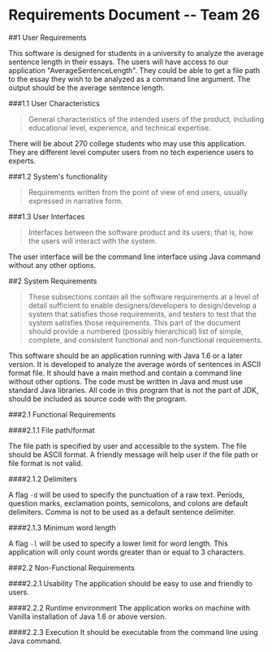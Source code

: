 # **Requirements Document -- Team 26**

##1 User Requirements

This software is designed for students in a university to analyze the average sentence length in their essays. The users
will have access to our application "AverageSentenceLength". They could be able to get a file path to the essay they
wish to be analyzed as a command line argument. The output should be the average sentence length.

###1.1 User Characteristics

> General characteristics of the intended users of the product, including educational level, experience, and technical
> expertise.

There will be about 270 college students who may use this application. They are different level computer users from no
tech experience users to experts.

###1.2 System's functionality

> Requirements written from the point of view of end users, usually expressed in narrative form.

###1.3 User Interfaces

> Interfaces between the software product and its users; that is, how the users will interact with the system.

The user interface will be the command line interface using Java command without any other options.  

##2 System Requirements

> These subsections contain all the software requirements at a level of detail sufficient to enable
> designers/developers to design/develop a system that satisfies those requirements, and testers to test that the system
> satisfies those requirements. This part of the document should provide a numbered (possibly hierarchical) list of
> simple, complete, and consistent functional and non-functional requirements.

This software should be an application running with Java 1.6 or a later version. It is developed to analyze the average
words of sentences in ASCII format file. It should have a main method and contain a command line without other options.
The code must be written in Java and must use standard Java libraries. All code in this program that is not the part of
JDK, should be included as source code with the program.
 
###2.1 Functional Requirements

####2.1.1 File path/format

The file path is specified by user and accessible to the system. The file should be ASCII format. A friendly message
will help user if the file path or file format is not valid.

####2.1.2 Delimiters

A flag `-d` will be used to specify the punctuation of a raw text. Periods, question marks, exclamation points,
semicolons, and colons are default delimiters. Comma is not to be used as a default sentence delimiter.

####2.1.3 Minimum word length

A flag `-l` will be used to specify a lower limit for word length. This application will only count words greater than or
equal to 3 characters.

###2.2 Non-Functional Requirements

####2.2.1 Usability
The application should be easy to use and friendly to users.

####2.2.2 Runtime environment 
The application works on machine with Vanilla installation of Java 1.6 or above version.

####2.2.3 Execution
It should be executable from the command line using Java command.
